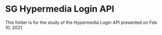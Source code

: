 SG Hypermedia Login API
=======================
This folder is for the study of the Hypermedia Login API 
presented on Feb 10, 2021. 


